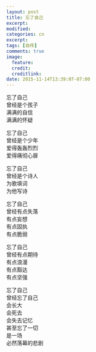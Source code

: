 ```yaml
---
layout: post
title: 忘了自己
excerpt:
modified:
categories: cn
excerpt:
tags: [自传]
comments: true
image:
  feature: 
  credit: 
  creditlink:
date: 2015-11-14T13:39:07-07:00
---
```


忘了自己  
曾经是个孩子  
满满的自信  
满满的怀疑  

忘了自己  
曾经是个少年  
爱得轰轰烈烈  
爱得痛彻心扉

忘了自己  
曾经是个诗人  
为歌填词  
为他写诗  

忘了自己  
曾经有点失落  
有点妄想  
有点固执  
有点脆弱  

忘了自己  
曾经有点期待  
有点浪漫  
有点豁达  
有点坚强

忘了自己  
曾经忘了自己  
会长大  
会死去  
会失去记忆  
甚至忘了一切  
是一场  
必然落幕的悲剧





